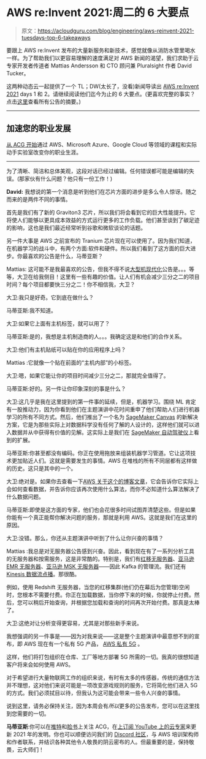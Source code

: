 # AWS re:Invent 2021:周二的 6 大要点

> 原文：<https://acloudguru.com/blog/engineering/aws-reinvent-2021-tuesdays-top-6-takeaways>

要跟上 AWS re:Invent 发布的大量新服务和新技术，感觉就像从消防水管里喝水一样。为了帮助我们以更容易理解的速度满足对 AWS 新闻的渴望，我们求助于云专家开发者传道者 Mattias Andersson 和 CTO 顾问兼 Pluralsight 作者 David Tucker。

这两种动态云一起提供了一个 TL；DW(太长了，没看)新闻导读出 [AWS re:Invent 2021](https://acloudguru.com/blog/tag/reinvent2021) days 1 和 2。请继续阅读他们迄今为止的 6 大要点。(更喜欢完整的事实？点击[这里](https://acloudguru.com/blog/engineering/aws-aims-to-reduce-cloud-barriers-expand-industry-specific-focus)查看所有公告的摘要。)

* * *

## 加速您的职业发展

[从 ACG 开始](https://acloudguru.com/pricing)通过 AWS、Microsoft Azure、Google Cloud 等领域的课程和实际动手实验室改变你的职业生涯。

* * *

为了清晰、简洁和总体美观，这段对话已经过编辑。任何错误都可能是编辑的失误。(那家伙有什么问题？他只有一份工作！)

**David:** 我想说的第一个消息是听到他们在芯片方面的进步是多么令人惊讶。随之而来的是两件不同的事情。

首先是我们有了新的 Graviton3 芯片，所以我们将会看到它的巨大性能提升。它将使人们能够以更具成本效益的方式运行更多的工作负载。他们甚至谈到了碳足迹的影响，这也是我们最近经常听到谷歌和微软谈论的话题。

另一件大事是 AWS 之前宣布的 Tranium 芯片现在可以使用了。因为我们知道，在机器学习的战斗中，有两个方面:软件和硬件。所以我们看到了这方面的巨大进步。你最喜欢的公告是什么，马蒂亚斯？

Mattias: 这可能不是我最喜欢的公告，但我不得不说[大型机现代化](https://aws.amazon.com/mainframe-modernization/)公告是。。。等等，大卫在给我侧目！这里有一些有趣的价值。让人们有机会减少三分之二的项目时间？每个项目都要快三分之二！你不相信我，大卫？

大卫:我只是好奇。它到底在做什么？

马蒂亚斯:我不知道。

大卫:如果它上面有主机标签，就可以用了？

马蒂亚斯:是的，我想是主机制造商的人。。。我确定这是和他们的合作关系。

大卫:他们有主机贴纸可以贴在你的应用程序上吗？

Mattias :它就像一个贴在前面的“主机内部”的小标签。

大卫:嗯，如果它能让你的项目时间减少三分之二，那就完全值得了。

马蒂亚斯:好的。另一件让你印象深刻的事是什么？

大卫:这几乎是我在这里提到的第一件事的延续，但是，机器学习。围绕 ML 肯定有一股推动力，因为你看到他们在主题演讲中花时间重申了他们帮助人们进行机器学习的所有不同方式。然后，他们推出了一个名为 [SageMaker Canvas](https://aws.amazon.com/blogs/aws/announcing-amazon-sagemaker-canvas-a-visual-no-code-machine-learning-capability-for-business-analysts/) 的新解决方案，它是为那些实际上对数据科学没有任何了解的人设计的，这样他们就可以进入数据并从中获得有价值的见解。这实际上是我们在 [SageMaker 自动驾驶仪](https://aws.amazon.com/sagemaker/autopilot/)上看到的扩展。

马蒂亚斯:你甚至都没有编码。你正在使用拖放来组装机器学习管道。它让这项技术更加贴近人们。这就是需要发生的事情。AWS 在堆栈的所有不同层都有这样做的历史。这只是其中的一个。

大卫:绝对是。如果你去查看一下[AWS 关于这个的博客文章](https://aws.amazon.com/blogs/aws/announcing-amazon-sagemaker-canvas-a-visual-no-code-machine-learning-capability-for-business-analysts/)，它会告诉你它实际上会如何查看数据，并告诉你应该再次使用什么算法，而你不必知道什么算法解决了什么数据问题。

马蒂亚斯:即使是这方面的专家，他们也会花很多时间试图弄清楚这些。但是如果你能有一个真正能帮你解决问题的服务，那就是利用 AWS。这就是我们在这里的原因。

大卫:没错。那么，你还从主题演讲中听到了什么让你兴奋的事情？

Mattias :我总是对无服务器公告感到兴奋。因此，看到现在有了一系列分析工具的无服务器和按需服务，这是非常酷的。特别是，我们有[红移无服务器](https://aws.amazon.com/blogs/aws/introducing-amazon-redshift-serverless-run-analytics-at-any-scale-without-having-to-manage-infrastructure/)、[亚马逊 EMR 无服务器](https://aws.amazon.com/about-aws/whats-new/2021/11/amazon-emr-serverless-preview/)、[亚马逊 MSK 无服务器](https://aws.amazon.com/about-aws/whats-new/2021/11/amazon-msk-serverless-public-preview/)——因此 Kafka 的管理流。我们还有 [Kinesis 数据流点播](https://aws.amazon.com/blogs/aws/amazon-kinesis-data-streams-on-demand-stream-data-at-scale-without-managing-capacity/)。那很酷。

例如，使用 Redshift 无服务器，当您的红移集群(他们仍在幕后为您管理)空闲时，您根本不需要付费。你正在加载数据，当你停下来的时候，你就停止付费。然后，您可以稍后开始查询，并根据您加载和查询的时间再次开始付费。那真是太棒了。

大卫:这绝对让分析变得更容易，尤其是对那些新手来说。

我想强调的另一件事是——因为对我来说——这是整个主题演讲中最意想不到的宣布，即 AWS 现在有一个私有 5G 产品， [AWS 私有 5G](https://aws.amazon.com/private5g/) 。

这样，他们将打包组织在仓库、工厂等地方部署 5G 所需的一切。我真的很想知道客户将来会如何使用 AWS。

对于希望进行大量物联网工作的组织来说，有时有太多的传感器，传统的通信方法并不理想，这对他们来说可能是一项改变游戏规则的服务，它将简化他们进入 5G 的方式。我们必须拭目以待，但我认为这可能会带来一些令人兴奋的事情。

说到这里，请务必保持关注，因为本周会有*所以*更多的公告发布，您可以在这里找到您需要的一切。

 **马蒂亚斯**:你可以在[推特](https://twitter.com/acloudguru)和[脸书](https://www.facebook.com/acloudguru)上关注 ACG，在[上订阅 YouTube 上的云专家](https://www.youtube.com/c/AcloudGuru/?sub_confirmation=1)来更新 2021 年的发明。你也可以顺便访问我们的 [Discord 社区](https://discord.com/invite/acloudguru)，与 AWS 培训架构师和作者联系，并结识各种其他令人敬畏的阴云密布的人。但最重要的是，保持敬畏，云大师们！